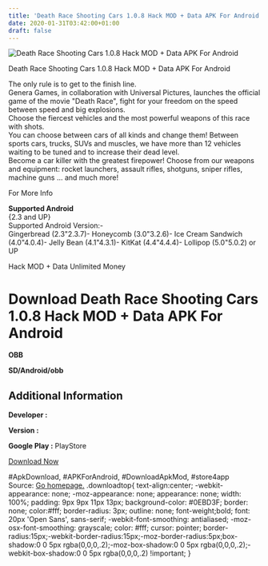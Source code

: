 ```yaml
---
title: 'Death Race Shooting Cars 1.0.8 Hack MOD + Data APK For Android'
date: 2020-01-31T03:42:00+01:00
draft: false
---
```


![Death Race Shooting Cars 1.0.8 Hack MOD + Data APK For Android](https://i1.wp.com/apkhome.net/wp-content/uploads/2017/05/Death-Race-Shooting-Cars-1.0.8.png "Death Race Shooting Cars 1.0.8 Hack MOD + Data APK For Android")

  

Death Race Shooting Cars 1.0.8 Hack MOD + Data APK For Android

The only rule is to get to the finish line.  
Genera Games, in collaboration with Universal Pictures, launches the official game of the movie "Death Race", fight for your freedom on the speed between speed and big explosions.  
Choose the fiercest vehicles and the most powerful weapons of this race with shots.  
You can choose between cars of all kinds and change them! Between sports cars, trucks, SUVs and muscles, we have more than 12 vehicles waiting to be tuned and to increase their dead level.  
Become a car killer with the greatest firepower! Choose from our weapons and equipment: rocket launchers, assault rifles, shotguns, sniper rifles, machine guns ... and much more!

For More Info

**Supported Android**  
{2.3 and UP}  
Supported Android Version:-  
Gingerbread (2.3"2.3.7)- Honeycomb (3.0"3.2.6)- Ice Cream Sandwich (4.0"4.0.4)- Jelly Bean (4.1"4.3.1)- KitKat (4.4"4.4.4)- Lollipop (5.0"5.0.2) or UP

Hack MOD + Data Unlimited Money

Download Death Race Shooting Cars 1.0.8 Hack MOD + Data APK For Android
=======================================================================

**OBB**

**SD/Android/obb**

Additional Information
----------------------

**Developer :**

**Version :**

**Google Play :** PlayStore

  

[Download Now](https://store4app.co/post/death-race-shooting-cars-1-0-8-hack-mod-data-apk-for-android_1573671007)

  
#ApkDownload, #APKForAndroid, #DownloadApkMod, #store4app  
Source: [Go homepage.](https://store4app.co/post/death-race-shooting-cars-1-0-8-hack-mod-data-apk-for-android_1573671007) .downloadtop{ text-align:center; -webkit-appearance: none; -moz-appearance: none; appearance: none; width: 100%; padding: 9px 9px 11px 13px; background-color: #0EBD3F; border: none; color:#fff; border-radius: 3px; outline: none; font-weight;bold; font: 20px 'Open Sans', sans-serif; -webkit-font-smoothing: antialiased; -moz-osx-font-smoothing: grayscale; color: #fff; cursor: pointer; border-radius:15px;-webkit-border-radius:15px;-moz-border-radius:5px;box-shadow:0 0 5px rgba(0,0,0,.2);-moz-box-shadow:0 0 5px rgba(0,0,0,.2);-webkit-box-shadow:0 0 5px rgba(0,0,0,.2) !important; }